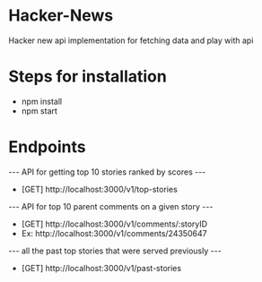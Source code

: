 # Hacker-News
Hacker new api implementation for fetching data and play with api

# Steps for installation

- npm install
- npm start

# Endpoints

--- API for getting top 10 stories ranked by scores ---
- [GET] http://localhost:3000/v1/top-stories

--- API for top 10 parent comments on a given story ---
- [GET] http://localhost:3000/v1/comments/:storyID 
- Ex: http://localhost:3000/v1/comments/24350647

--- all the past top stories that were served previously ---
- [GET] http://localhost:3000/v1/past-stories
